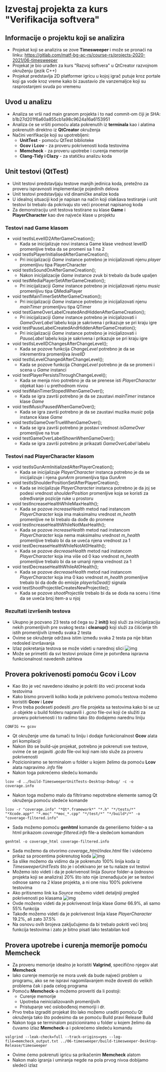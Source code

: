 # Izvestaj projekta za kurs "Verifikacija softvera"

## Informacije o projektu koji se analizira
- Projekat koji se analizira se zove **Timesweeper** i može se pronaći na linku: https://gitlab.com/matf-bg-ac-rs/course-rs/projects-2020-2021/06-timesweeper
- Projekat je bio urađen za kurs "Razvoj softvera" u QtCreator razvojnom okruženju (jezik C++)
- Projekat predstavlja 2D platformer igricu u kojoj igrač putuje kroz portale koji ga vode kroz vreme kako bi zaustavio zle vanzemaljce koji su rasprostanjeni svuda po vremenu
## Uvod u analizu
- Analiza se vrši nad main granom projekta i to nad commit-om čiji je SHA: b1b27d201f6a60a855cb1a98c9624a16a6153951
- Analiza će se vršiti pomoću alata pokrenutih iz **terminala** kao i alatima pokrenutih direktno iz **QtCreator** okruženja
- Načini verifikacije koji su upotrebljeni:
  - **UnitTest** - pomoću QtTest biblioteke
  - **Gcov i Lcov** - za proveru pokrivenosti koda testovima
  - **Memcheck** - za proveru upotrebe i curenja memorije
  - **Clang-Tidy i Clazy** - za statičku analizu koda

## Unit testovi (QtTest)
- Unit testovi predstavljaju testove manjih jedinica koda, pretežno za proveru ispravnosti implementacije pojedinih delova
- Unit testovi predstavljaju vid dinamičke analize koda
- U idealnoj situaciji kod je napisan na način koji olakšava testiranje i unit testovi bi trebalo da pokrivaju sto veći procenat napisanog koda
- Za demonstraciju unit testova testirane su klase **Game** i **PlayerCharacter** kao dve najveće klase u projektu
### Testovi nad Game klasom
- void testIsLevelID2AfterGameCreation();
  - Kada se inicijalizuje novi instanca Game klase vrednost levelID promenljive treba da se promeni sa 1 na 2
- void testIsPlayerInitialisedAfterGameCreation();
  - Pri inicijalizaciji _Game_ instance potrebno je inicijalizovati njenu _player_ promenljivu tipa PlayerCharacter
- void testIsSoundOnAfterGameCreation();
  - Nakon inicijalizacije _Game_ instance zvuk bi trebalo da bude upaljen
- void testMediaPlayerSetAfterGameCreation();
  - Pri inicijalizaciji _Game_ instance potrebno je inicijalizovati njenu _music_ promenljivu tipa QMediaPlayer
- void testMainTimerSetAfterGameCreation();
  - Pri inicijalizaciji _Game_ instance potrebno je inicijalizovati njenu _mainTimer_ promenljivu tipa QTimer
- void testGameOverLabelCreatedAndHiddenAfterGameCreation();
  - Pri inicijalizaciji _Game_ instance potrebno je inicijalizovati i _GameOverLabel_ labelu koja je sakrivena i prikazuje se pri kraju igre 
- void testPauseLabelCreatedAndHiddenAfterGameCreation();
  - Pri inicijalizaciji _Game_ instance potrebno je inicijalizovati i _PauseLabel_ labelu koja je sakrivena i prikazuje se pri kraju igre
- void testIsLevelIDChangesAfterChangeLevel();
  - Kada se pozove funkcija _ChangeLevel_ potrebno je da se inkrementira promenljiva _levelID_ 
- void testIsLevelChangedAfterChangeLevel();
  - Kada se pozove funkcija _ChangeLevel_ potrebno je da se promeni i scena u _Game_ instanci
- void testPlayerPersistsThroughChangeLevel();
  - Kada se menja nivo potrebno je da se prenese isti _PlayerCharacter_ objekat kao i u prethodnom nivou
- void testMainTimerStopedWhenGameOver();
  - Kada se igra završi potrebno je da se zaustavi _mainTimer_ instance klase _Game_
- void testMusicPausedWhenGameOver();
  - Kada se igra završi potrebno je da se zaustavi muzika _music_ polja instance klase _Game_
- void testIsGameOverTrueWhenGameOver();
  - Kada se igra završi potrebno je postavi vrednost _isGameOver_ promenljive na true
- void testGameOverLabelShownWhenGameOver();
  - Kada se igra završi potrebno je prikazati _GameOverLabel_ labelu
### Testovi nad PlayerCharacter klasom
- void testIsGunArmInitializedAfterPlayerCreation();
  - Kada se inicijalizuje _PlayerCharacter_ instanca potrebno je da se inicijalizuje i njena _gunArm_ promenljiva tipa _GunArm_
- void testIsShoulderPositionSetAfterPlayerCreation();
  - Kada se inicijalizuje _PlayerCharacter_ instanca potrebno je da joj se podesi vrednost _shoulderPosition_ promenljive koja se koristi za određivanje pozicije ruke u prostoru
- void testIncreaseHealthWhileMaxHealth();
  - Kada se pozove _increaseHealth_ metod nad instancom _PlayerCharacter_ koja ima maksimalnu vrednost _m_health_ promenljive ne bi trebalo da dođe do promene   
- void testIncreaseHealthWhileNotMaxHealth();
  - Kada se pozove _increaseHealth_ metod nad instancom _PlayerCharacter_ koja nema maksimalnu vrednost _m_health_ promenljive trebalo bi da se uveća njena vrednost za 1 
- void testDecreaseHealthWhileNotAt0Health();
  - Kada se pozove _decreaseHealth_ metod nad instancom _PlayerCharacter_ koja ima više od 0 kao vrednost _m_health_ promenljive trebalo bi da se umanji njena vrednost za 1
- void testDecreaseHealthWhileAt0Health();
  - Kada se pozove _decreaseHealth_ metod nad instancom _PlayerCharacter_ koja ima 0 kao vrednost _m_health_ promenljive trebalo bi da dođe do emisije _playerIsDead()_ signala
- void testShootProjectileCreatesNewProjectile();
  - Kada se pozove _shootProjectile_ trebalo bi da se doda na scenu i time da se uveća broj item-a u njoj
### Rezultati izvršenih testova
- Ukupno je pozvano 23 testa od čega su 2 **init()** koji služi za inicijalizaciju nekih promenljivih pre svakog testa i **cleanup()** koji služi za čišćenje tih istih promenljivih između svaka 2 testa
- Ovime se okruženje održava istim između svaka 2 testa pa nije bitan redosled izvršavanja
- Izlaz pokretanja testova se može videti u narednoj slici
![img](./Screenshots/unit_test_results.jpeg)
- Može se primetiti da svi testovi prolaze čime je potvrđena ispravna funkcionalnost navedenih zahteva
## Provera pokrivenosti pomoću Gcov i Lcov
- Kao što je već navedeno idealno je pokriti što veći procenat koda testovima
- Kako bismo proverili koliko koda je pokriveno pomoću testova možemo koristiti **Gcov** i **Lcov**
- Prvo treba podeseti podesiti _.pro_ file projekta sa testovima kako bi se uz _.o_ objekte u build folderu napravili i _.gcno_ file-ovi koji će služiti za proveru pokrivenosti i to radimo tako što dodajemo narednu liniju
```
CONFIG += gcov
```
- Qt okruženje ume da tumači tu liniju i dodaje funkcionalnost **Gcov** alata pri kompilaciji
- Nakon što se build-uje projekat, potrebno je pokrenuti sve testove, ovime će se pojaviti _.gcda_ file-ovi koji nam isto služe za proveru pokrivenosti
- Pozicioniramo se terminalom u folder u kojem želimo da pomoću **Lcov** alata napravimo _.info_ file
- Nakon toga pokrećemo sledeću komandu
```
lcov -d ../build-TimesweeperUnitTests-Desktop-Debug/ -c -o coverage.info
```
- Nakon toga možemo malo da filtriramo nepotrebne elemente samog Qt okruženja pomoću sledeće komande
```
lcov -r "coverage.info" "*Qt*.framework*" "*.h" "*/tests/*" "*Xcode.app*" "*.moc" "*moc_*.cpp" "*/test/*" "*/build*/*" -o "coverage-filtered.info"
```
- Sada možemo pomoću **genhtml** komande da generišemo folder-a sa html prikazom _coverage-filtered.info_ file-a sledećom komandom
```
genhtml -o coverage_html coverage-filtered.info
```
- Sada možemo da otvorimo _coverage_html/index.html_ file i videćemo prikaz sa procentima pokrenutog koda
![img](./Screenshots/CodeCoverage/lcov_index.jpg)
- Sa slike možemo da vidimo da je pokrenuto 100% linija koda iz _TimesweeperUnitTests_ što je i očekivano jer se tu nalaze svi testovi
- Možemo isto videti i da je pokrivenost linija _Source_ folder-a (odnosno projekta koji se analizira) 20% što isto nije iznenađujuće jer se testovi odnose samo na 2 klase projekta, a ni one nisu 100% pokrivene testovima
- Ako pritisnemo link ka _Source_ možemo videti detaljniji pregled pokrivenosti po klasama
![img](./Screenshots/CodeCoverage/lcov_source.jpg)
- Ovde možemo videti da je pokrivenost linija klase _Game_ 66.9%, ali samo 55% funkcija
- Takođe možemo videti da je pokrivenost linija klase _PlayerCharacter_ 19.2%, ali zato 37.5%
- Na osnovu ovih brojeva zaključujemo da bi trebalo pokriti veći broj funkcija testovima i zato je bitno pisati lako testabilan kod
## Provera upotrebe i curenja memorije pomoću Memcheck
- Za proveru memorije idealno je koristiti **Valgrind**, specifično njegov alat **Memcheck**
- Iako curenje memorije ne mora uvek da bude najveći problem u programu, ako se ne ispravi nagomilavanjem može dovesti do velikih problema čak i pada celog programa
- Pomoću **Memcheck**-a možemo proveriti da li postoji:
  - Curenje memorije
  - Upotreba neinicializovanih promenljivih
  - Pristupanje već oslobođenoj memoriji i dr.
- Prvo treba izgraditi projekat što lako možemo uraditi pomoću Qt okruženja tako što podesimo da se pomoću Build pravi Release Build
- Nakon toga se terminalom pozicioniramo u folder u kojem želimo da čuvamo izlaz **Memcheck**-a i pokrećemo sledeću komandu
```
valgrind --leak-check=full --track-origins=yes --log-file=memcheck_output.txt ../06-timesweeper/build-timesweeper-Desktop-Release/timesweeper
```
- Ovime ćemo pokrenuti igricu sa prikačenim **Memcheck** alatom
- Nakon malo igranja i umiranja negde na pola prvog nivoa dobijamo sledeći izlaz
